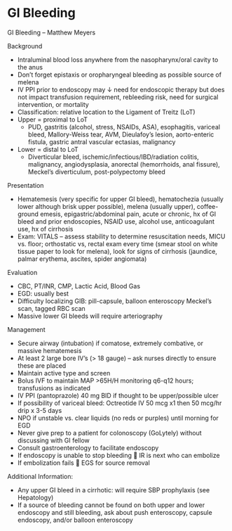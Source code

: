 # GI Bleeding
 
GI Bleeding – Matthew Meyers

Background

-   Intraluminal blood loss anywhere from the nasopharynx/oral cavity to
    the anus
-   Don’t forget epistaxis or oropharyngeal bleeding as possible source
    of melena
-   IV PPI prior to endoscopy may
    ↓
    need for endoscopic therapy but does not impact transfusion
    requirement, rebleeding risk, need for surgical intervention, or
    mortality
-   Classification: relative location to the Ligament of Treitz (LoT)
-   Upper = proximal to LoT
    -   PUD, gastritis (alcohol, stress, NSAIDs, ASA), esophagitis,
        variceal bleed, Mallory-Weiss tear, AVM, Dieulafoy’s lesion,
        aorto-enteric fistula, gastric antral vascular ectasias,
        malignancy
-   Lower = distal to LoT
    -   Diverticular bleed, ischemic/infectious/IBD/radiation colitis,
        malignancy, angiodysplasia, anorectal (hemorrhoids, anal
        fissure), Meckel’s diverticulum, post-polypectomy bleed

Presentation

-   Hematemesis (very specific for upper GI bleed), hematochezia
    (usually lower although brisk upper possible), melena (usually
    upper), coffee-ground emesis, epigastric/abdominal pain, acute or
    chronic, hx of GI bleed and prior endoscopies, NSAID use, alcohol
    use, anticoagulant use, hx of cirrhosis
-   Exam: VITALS – assess stability to determine resuscitation needs,
    MICU vs. floor; orthostatic vs, rectal exam every time (smear stool
    on white tissue paper to look for melena), look for signs of
    cirrhosis (jaundice, palmar erythema, ascites, spider angiomata)

Evaluation

-   CBC, PT/INR, CMP, Lactic Acid, Blood Gas
-   EGD: usually best
-   Difficulty localizing GIB: pill-capsule, balloon enteroscopy
    Meckel’s scan, tagged RBC scan
-   Massive lower GI bleeds will require arteriography

Management

-   Secure airway (intubation) if comatose, extremely combative, or
    massive hematemesis
-   At least 2 large bore IV’s (> 18 gauge) – ask nurses directly to
    ensure these are placed
-   Maintain active type and screen
-   Bolus IVF to maintain MAP >65H/H monitoring q6-q12 hours;
    transfusions as indicated
-   IV PPI (pantoprazole) 40 mg BID if thought to be upper/possible
    ulcer
-   If possibility of variceal bleed: Octreotide IV 50 mcg x1 then 50
    mcg/hr drip x 3-5 days
-   NPO if unstable vs. clear liquids (no reds or purples) until morning
    for EGD
-   Never give prep to a patient for colonoscopy (GoLytely) without
    discussing with GI fellow
-   Consult gastroenterology to facilitate endoscopy
-   If endoscopy is unable to stop bleeding
    
    IR is next who can embolize
-   If embolization fails
    
    EGS for source removal

Additional Information:

-   Any upper GI bleed in a cirrhotic: will require SBP prophylaxis (see
    Hepatology)
-   If a source of bleeding cannot be found on both upper and lower
    endoscopy and still bleeding, ask about push enteroscopy, capsule
    endoscopy, and/or balloon enteroscopy
